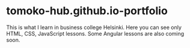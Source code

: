 
# tomoko-hub.github.io-portfolio
This is what I learn in business college Helsinki.
Here you can see only HTML, CSS, JavaScript lessons.
Some Angular lessons are also coming soon.
